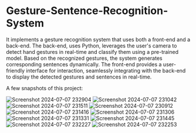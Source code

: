 # Gesture-Sentence-Recognition-System
It implements a gesture recognition system that uses both a front-end and a back-end. The back-end, uses Python, leverages the user's camera to detect hand gestures in real-time and classify them using a pre-trained model. Based on the recognized gestures, the system generates corresponding sentences dynamically. The front-end provides a user-friendly interface for interaction, seamlessly integrating with the back-end to display the detected gestures and sentences in real-time.

A few snapshots of this project:

![Screenshot 2024-07-07 232904](https://github.com/user-attachments/assets/2aa1f158-9766-4ee5-879f-61e67d3bd073)
![Screenshot 2024-07-07 231042](https://github.com/user-attachments/assets/67623510-9b5d-465f-8354-f4c4bf69a2a7)
![Screenshot 2024-07-07 231511](https://github.com/user-attachments/assets/2f2a969b-39b9-4041-8e69-4baf240578f1)
![Screenshot 2024-07-07 230912](https://github.com/user-attachments/assets/fb647707-75d7-4c59-842a-a794d8451d05)
![Screenshot 2024-07-07 231416](https://github.com/user-attachments/assets/45d45fea-c4d5-4ad8-b427-ac8519167e67)
![Screenshot 2024-07-07 231306](https://github.com/user-attachments/assets/2a2cbd32-de2b-4041-bdd0-55a8cc8fa388)
![Screenshot 2024-07-07 231331](https://github.com/user-attachments/assets/e8a4f230-d621-461c-b048-e4e80758aa7f)
![Screenshot 2024-07-07 231445](https://github.com/user-attachments/assets/c2f470d7-5af5-4902-ba4b-8f32e4e8569a)
![Screenshot 2024-07-07 232227](https://github.com/user-attachments/assets/5f37f59e-320d-4297-8bd7-45191b3bce2b)
![Screenshot 2024-07-07 232253](https://github.com/user-attachments/assets/079a6dba-1378-4a24-bb4b-2eff72b04580)


